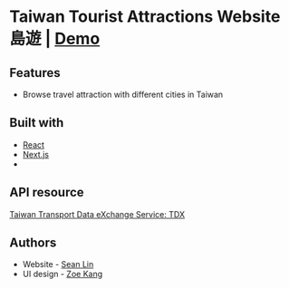 # Taiwan Tourist Attractions Website 島遊 | [Demo](https://doe-yu-seanlin-h8ffnpqaf-nstksean.vercel.app/)

## Features
- Browse travel attraction with different cities in Taiwan

## Built with
- [React](https://reactjs.org/)
- [Next.js](https://nextjs.org/)
- 

## API resource
[Taiwan Transport Data eXchange Service: TDX](https://tdx.transportdata.tw/api-service/swagger)

## Authors
- Website - [Sean Lin](https://github.com/nstksean)
- UI design - [Zoe Kang](https://www.facebook.com/yenhsin1994/)
